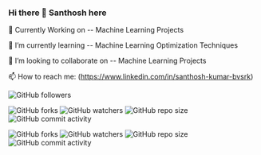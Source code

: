### Hi there 👋 Santhosh here
🔭 Currently Working on -- Machine Learning Projects

🌱 I’m currently learning -- Machine Learning Optimization Techniques

👯 I’m looking to collaborate on -- Machine Learning Projects

📫 How to reach me: (https://www.linkedin.com/in/santhosh-kumar-bvsrk)


![GitHub followers](https://img.shields.io/github/followers/santhoshbvsrk?style=social)





![GitHub forks](https://img.shields.io/github/forks/santhoshbvsrk/EDA-Python?label=EDA-Python%20Forks&style=social) ![GitHub watchers](https://img.shields.io/github/watchers/santhoshbvsrk/EDA-Python?label=EDA-Python%20Repo%20Watchers&style=social) ![GitHub repo size](https://img.shields.io/github/repo-size/santhoshbvsrk/EDA-Python?label=EDA-Python%20Repo%20size&style=social) ![GitHub commit activity](https://img.shields.io/github/commit-activity/m/santhoshbvsrk/EDA-Python?label=Commit%20Activity&style=social)


![GitHub forks](https://img.shields.io/github/forks/santhoshbvsrk/Machine-Learning-Projects?label=Machine%20Learning%20Projects%20Forks&style=social) ![GitHub watchers](https://img.shields.io/github/watchers/santhoshbvsrk/Machine-Learning-Projects?label=ML%20Repo%20Watchers&style=social) ![GitHub repo size](https://img.shields.io/github/repo-size/santhoshbvsrk/Machine-Learning-Projects?label=ML%20Repo%20size&style=social) ![GitHub commit activity](https://img.shields.io/github/commit-activity/m/santhoshbvsrk/Machine-Learning-Projects?label=Commit%20Activity&style=social)
